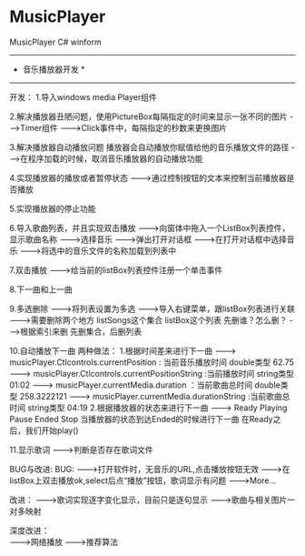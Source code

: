 # MusicPlayer
MusicPlayer  C# winform

**********************
*   音乐播放器开发   *
**********************

开发：
 1.导入windows media Player组件

 2.解决播放器丑陋问题，使用PictureBox每隔指定的时间来显示一张不同的图片
     --->Timer组件
     --->Click事件中，每隔指定的秒数来更换图片

 3.解决播放器自动播放问题
   播放器会自动播放你赋值给他的音乐播放文件的路径
   --->在程序加载的时候，取消音乐播放器的自动播放功能
   
 4.实现播放器的播放或者暂停状态
   --->通过控制按钮的文本来控制当前播放器是否播放
   
 5.实现播放器的停止功能
 
 6.导入歌曲列表，并且实现双击播放
   --->向窗体中拖入一个ListBox列表控件，显示歌曲名称
   --->选择音乐
     --->弹出打开对话框
     --->在打开对话框中选择音乐
     --->将选中的音乐文件的名称加载到列表中
     
7.双击播放
  --->给当前的listBox列表控件注册一个单击事件
  
8.下一曲和上一曲

9.多选删除
  --->将列表设置为多选
  --->导入右键菜单，跟listBox列表进行关联
  --->需要删除两个地方
      listSongs这个集合
      listBox这个列表
      先删谁？怎么删？
          --->根据索引来删 先删集合，后删列表
          
10.自动播放下一曲
   两种做法：
   		1.根据时间差来进行下一曲
        ---> musicPlayer.Ctlcontrols.currentPosition : 当前音乐播放时间 double类型 62.75
        ---> musicPlayer.Ctlcontrols.currentPositionString :当前播放时间 string类型 01:02
        ---> musicPlayer.currentMedia.duration ：当前歌曲总时间 double类型 258.3222121
        ---> musicPlayer.currentMedia.durationString :当前歌曲总时间 string类型 04:19
       2.根据播放器的状态来进行下一曲
        ---> Ready Playing Pause Ended Stop
            当播放器的状态到达Ended的时候进行下一曲
            在Ready之后，我们开始play()
            
11.显示歌词
   --->判断是否存在歌词文件
   
BUG与改进:
  BUG:
      --->打开软件时，无音乐的URL,点击播放按钮无效
      --->在listBox上双击播放ok,select后点“播放”按钮，歌词显示有问题
      --->More...
      
  改进：
      --->歌词实现逐字变化显示，目前只是逐句显示
      --->歌曲与相关图片一对多映射
      
  深度改进：   
      --->网络播放
      --->推荐算法

